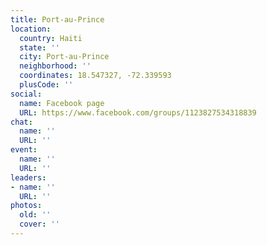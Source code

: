 ```yaml
---
title: Port-au-Prince
location:
  country: Haiti
  state: ''
  city: Port-au-Prince
  neighborhood: ''
  coordinates: 18.547327, -72.339593
  plusCode: ''
social:
  name: Facebook page
  URL: https://www.facebook.com/groups/1123827534318839
chat:
  name: ''
  URL: ''
event:
  name: ''
  URL: ''
leaders:
- name: ''
  URL: ''
photos:
  old: ''
  cover: ''
---
```

